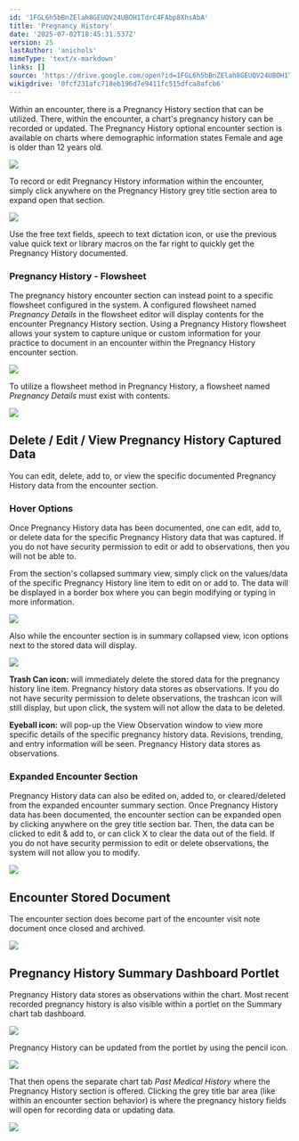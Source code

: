 ```yaml
---
id: '1FGL6h5bBnZElah8GEUQV24UBOH1TdrC4FAbp8XhsAbA'
title: 'Pregnancy History'
date: '2025-07-02T18:45:31.537Z'
version: 25
lastAuthor: 'anichols'
mimeType: 'text/x-markdown'
links: []
source: 'https://drive.google.com/open?id=1FGL6h5bBnZElah8GEUQV24UBOH1TdrC4FAbp8XhsAbA'
wikigdrive: '0fcf231afc718eb196d7e9411fc515dfca8afcb6'
---
```

Within an encounter, there is a Pregnancy History section that can be utilized.  There, within the encounter, a chart's pregnancy history can be recorded or updated.  The Pregnancy History optional encounter section is available on charts where demographic information states Female and age is older than 12 years old.

![](../pregnancy-history.assets/35508902633d9f262743442e8ddf8591.png)

To record or edit Pregnancy History information within the encounter, simply click anywhere on the Pregnancy History grey title section area to expand open that section.

![](../pregnancy-history.assets/2101747f8d075f0e0aa7a3e7a1e80107.png)

Use the free text fields, speech to text dictation icon, or use the previous value quick text or library macros on the far right to quickly get the Pregnancy History documented.

### Pregnancy History - Flowsheet

The pregnancy history encounter section can instead point to a specific flowsheet configured in the system.  A configured flowsheet named *Pregnancy Details* in the flowsheet editor will display contents for the encounter Pregnancy History section.  Using a Pregnancy History flowsheet allows your system to capture unique or custom information for your practice to document in an encounter within the Pregnancy History encounter section.

![](../pregnancy-history.assets/135edfdf492dcdfec55bafd87bad645e.png)

To utilize a flowsheet method in Pregnancy History, a flowsheet named *Pregnancy Details* must exist with contents.

![](../pregnancy-history.assets/6471abdf45c84cb4fb194574cab0a134.png)

## Delete / Edit / View Pregnancy History Captured Data

You can edit, delete, add to, or view the specific documented Pregnancy History data from the encounter section.

### Hover Options

Once Pregnancy History data has been documented, one can edit, add to, or delete data for the specific Pregnancy History data that was captured.  If you do not have security permission to edit or add to observations, then you will not be able to.

From the section's collapsed summary view, simply click on the values/data of the specific Pregnancy History line item to edit on or add to.  The data will be displayed in a border box where you can begin modifying or typing in more information.

![](../pregnancy-history.assets/b8196ebd72fda80657f49f95ae5a9d1a.png)

Also while the encounter section is in summary collapsed view, icon options next to the stored data will display.

![](../pregnancy-history.assets/206619b8b282f71db02376711a71b8d9.png)

**Trash Can icon:** will immediately delete the stored data for the pregnancy history line item.  Pregnancy history data stores as observations.  If you do not have security permission to delete observations, the trashcan icon will still display, but upon click, the system will not allow the data to be deleted.

**Eyeball icon:** will pop-up the View Observation window to view more specific details of the specific pregnancy history data. Revisions, trending, and entry information will be seen. Pregnancy History data stores as observations.

### Expanded Encounter Section

Pregnancy History data can also be edited on, added to, or cleared/deleted from the expanded encounter summary section.  Once Pregnancy History data has been documented, the encounter section can be expanded open by clicking anywhere on the grey title section bar.  Then, the data can be clicked to edit & add to, or can click X to clear the data out of the field.  If you do not have security permission to edit or delete observations, the system will not allow you to modify.

![](../pregnancy-history.assets/b5da4c5a39d606c2f542766fcb675d6a.png)

## Encounter Stored Document

The  encounter section does become part of the encounter visit note document once closed and archived.

![](../pregnancy-history.assets/9580f8235ee0dd9c1c9b985528842cc0.png)

## Pregnancy History Summary Dashboard Portlet

Pregnancy History data stores as observations within the chart.  Most recent recorded pregnancy history is also visible within a portlet on the Summary chart tab dashboard.

![](../pregnancy-history.assets/33d500f0b52fa08f33f4d58e2ce8085f.png)

Pregnancy History can be updated from the portlet by using the pencil icon.

![](../pregnancy-history.assets/a6dc5dcbca50d629efd69c2e67b5305a.png)

That then opens the separate chart tab *Past Medical History* where the Pregnancy History section is offered.  Clicking the grey title bar area (like within an encounter section behavior) is where the pregnancy history fields will open for recording data or updating data.

![](../pregnancy-history.assets/beb05bde740f98c0a802313ad85a20ad.png)
